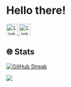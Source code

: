 # Hello there!



<a href="https://www.linkedin.com/in/jeroen-roelant/" align="center" style="">
	<img style="width: 30px;" src="https://cdn-icons-png.flaticon.com/512/1384/1384072.png" alt="Linkedin Icon">
</a> 
<a href="https://jeroenroelant.tech" align="center" style="">
	<img style="width: 30px;" src="https://jeroenroelant.tech/images/favicon.ico" alt="Linkedin Icon">
</a> 

## 🌐 Stats

[![GitHub Streak](http://github-readme-streak-stats.herokuapp.com?user=Jeroen-Roelant&theme=dark&background=000000)](https://git.io/streak-stats)

![](https://komarev.com/ghpvc/?username=Jeroen-Roelant&color=blueviolet)

